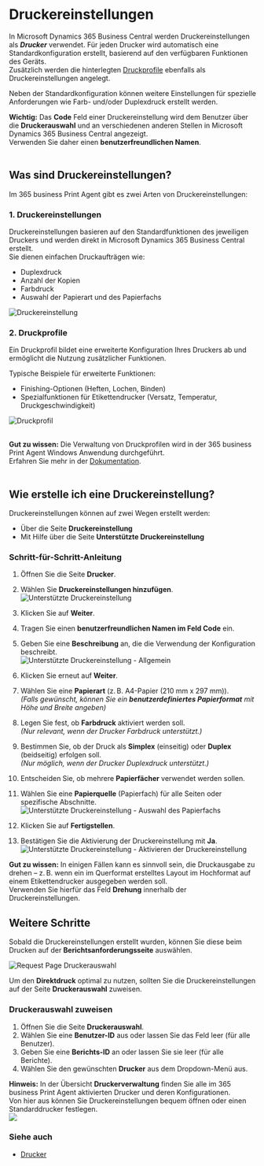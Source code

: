 # Druckereinstellungen

In Microsoft Dynamics 365 Business Central werden Druckereinstellungen als **_Drucker_** verwendet. Für jeden Drucker wird automatisch eine Standardkonfiguration erstellt, basierend auf den verfügbaren Funktionen des Geräts.  
Zusätzlich werden die hinterlegten [Druckprofile](print-agent-config-printprofile.md) ebenfalls als Druckereinstellungen angelegt.

Neben der Standardkonfiguration können weitere Einstellungen für spezielle Anforderungen wie Farb- und/oder Duplexdruck erstellt werden.

<div class="alert alert-info">
    <i class="fa-duotone fa-thin fa-lightbulb fa-lg" style="--fa-secondary-color: #00b7c3; --fa-primary-color: #111111;"></i> <strong>Wichtig:</strong>
	Das <b>Code</b> Feld einer Druckereinstellung wird dem Benutzer über die <b>Druckerauswahl</b> und an verschiedenen anderen Stellen in Microsoft Dynamics 365 Business Central angezeigt.<br>
	Verwenden Sie daher einen <b>benutzerfreundlichen Namen</b>.
</div>

<br>

## Was sind Druckereinstellungen?

Im 365 business Print Agent gibt es zwei Arten von Druckereinstellungen:

### 1. Druckereinstellungen

Druckereinstellungen basieren auf den Standardfunktionen des jeweiligen Druckers und werden direkt in Microsoft Dynamics 365 Business Central erstellt.  
Sie dienen einfachen Druckaufträgen wie:

- Duplexdruck
- Anzahl der Kopien
- Farbdruck
- Auswahl der Papierart und des Papierfachs

![Druckereinstellung](/assets/images/365-business-print-agent/1b3143accd75d67305341ac9a314b681aa754fe966df87c434e0d240752862a8.png)  

### 2. Druckprofile

Ein Druckprofil bildet eine erweiterte Konfiguration Ihres Druckers ab und ermöglicht die Nutzung zusätzlicher Funktionen.

Typische Beispiele für erweiterte Funktionen:

- Finishing-Optionen (Heften, Lochen, Binden)
- Spezialfunktionen für Etikettendrucker (Versatz, Temperatur, Druckgeschwindigkeit)

![Druckprofil](/assets/images/365-business-print-agent/73601980-d650-4193-8c9e-26e8fe823e1b.png)

<br>

<div class="alert alert-info">
    <i class="fa-duotone fa-thin fa-lightbulb fa-lg" style="--fa-secondary-color: #00b7c3; --fa-primary-color: #111111;"></i> <strong>Gut zu wissen:</strong>
	Die Verwaltung von Druckprofilen wird in der 365 business Print Agent Windows Anwendung durchgeführt.<br>
    Erfahren Sie mehr in der <a href="print-agent-config-printprofile.md">Dokumentation</a>.
</div>

<br>

## Wie erstelle ich eine Druckereinstellung?

Druckereinstellungen können auf zwei Wegen erstellt werden:

- Über die Seite **Druckereinstellung**
- Mit Hilfe über die Seite **Unterstützte Druckereinstellung**

### Schritt-für-Schritt-Anleitung

1. Öffnen Sie die Seite **Drucker**.
2. Wählen Sie **Druckereinstellungen hinzufügen**.<br>
    ![Unterstützte Druckereinstellung](/assets/images/365-business-print-agent/3dec41cc0618402d763e35f398cfac74961504a8b36643f152e31f10c428c125.png)
	
3. Klicken Sie auf **Weiter**.
4. Tragen Sie einen **benutzerfreundlichen Namen im Feld Code** ein.
5. Geben Sie eine **Beschreibung** an, die die Verwendung der Konfiguration beschreibt.<br>
    ![Unterstützte Druckereinstellung - Allgemein](/assets/images/365-business-print-agent/1a276d89ea83cdf50266c0cf659f387072d70168d92310a935b122fe2009b856.png)
	
6. Klicken Sie erneut auf **Weiter**.
7. Wählen Sie eine **Papierart** (z. B. A4-Papier (210 mm x 297 mm)).  
    _(Falls gewünscht, können Sie ein **benutzerdefiniertes Papierformat** mit Höhe und Breite angeben)_
8. Legen Sie fest, ob **Farbdruck** aktiviert werden soll.  
    _(Nur relevant, wenn der Drucker Farbdruck unterstützt.)_
9. Bestimmen Sie, ob der Druck als **Simplex** (einseitig) oder **Duplex** (beidseitig) erfolgen soll.  
    _(Nur möglich, wenn der Drucker Duplexdruck unterstützt.)_
10. Entscheiden Sie, ob mehrere **Papierfächer** verwendet werden sollen.
11. Wählen Sie eine **Papierquelle** (Papierfach) für alle Seiten oder spezifische Abschnitte.<br>
     ![Unterstützte Druckereinstellung - Auswahl des Papierfachs](/assets/images/365-business-print-agent/8a5abd438a19a5badc512c15d08a0ebb706f4c491593f4f58e616e8c3a1f9e8f.png)
	 
12. Klicken Sie auf **Fertigstellen**.
13. Bestätigen Sie die Aktivierung der Druckereinstellung mit **Ja**.<br>
     ![Unterstützte Druckereinstellung - Aktivieren der Druckereinstellung](/assets/images/365-business-print-agent/e5a81f4c85fe8f35f56e061524f6e9b021a7b856078c0fe3a49ba1fbc607ce97.png)
	

<div class="alert alert-notice">
    <i class="fa-light fa-hand-point-up fa-lg" style="--fa-secondary-color: #FF0000; --fa-primary-color: #111111; --fa-secondary-opacity: 0.7"></i> <strong>Gut zu wissen:</strong>
	In einigen Fällen kann es sinnvoll sein, die Druckausgabe zu drehen – z. B. wenn ein im Querformat erstelltes Layout im Hochformat auf einem Etikettendrucker ausgegeben werden soll.<br>
	Verwenden Sie hierfür das Feld <b>Drehung</b> innerhalb der Druckereinstellungen.
</div>

## Weitere Schritte

Sobald die Druckereinstellungen erstellt wurden, können Sie diese beim Drucken auf der **Berichtsanforderungsseite** auswählen.

![Request Page Druckerauswahl](/assets/images/365-business-print-agent/7b40a7721875b4237ff74101d0c7aaafeca27c3b8155c8f22fbf6aced188a5c0.png)  

Um den **Direktdruck** optimal zu nutzen, sollten Sie die Druckereinstellungen auf der Seite **Druckerauswahl** zuweisen.

### Druckerauswahl zuweisen

1. Öffnen Sie die Seite **Druckerauswahl**.
2. Wählen Sie eine **Benutzer-ID** aus oder lassen Sie das Feld leer (für alle Benutzer).
3. Geben Sie eine **Berichts-ID** an oder lassen Sie sie leer (für alle Berichte).
4. Wählen Sie den gewünschten **Drucker** aus dem Dropdown-Menü aus.


<div class="alert alert-info">
    <i class="fa-duotone fa-thin fa-lightbulb fa-lg" style="--fa-secondary-color: #00b7c3; --fa-primary-color: #111111;"></i> <strong>Hinweis:</strong>
	In der Übersicht <b>Druckerverwaltung</b> finden Sie alle im 365 business Print Agent aktivierten Drucker und deren Konfigurationen.<br>
	Von hier aus können Sie Druckereinstellungen bequem öffnen oder einen Standarddrucker festlegen.<br>
	<img src="/assets/images/365-business-print-agent/f66b313410695f3a550f126155fc3b9d6abf9c663c5840e9d2c1887948fbfd41.png">
</div>

### Siehe auch

 - [Drucker](printer.md)
